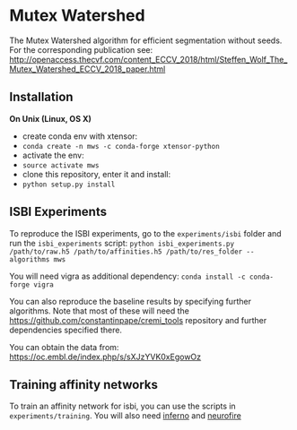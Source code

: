 Mutex Watershed
===============

The Mutex Watershed algorithm for efficient segmentation without seeds.
For the corresponding publication see:
http://openaccess.thecvf.com/content_ECCV_2018/html/Steffen_Wolf_The_Mutex_Watershed_ECCV_2018_paper.html


Installation
------------

**On Unix (Linux, OS X)**
 - create conda env with xtensor:
 - `conda create -n mws -c conda-forge xtensor-python`
 - activate the env:
 - `source activate mws`
 - clone this repository, enter it and install:
 - `python setup.py install`



ISBI Experiments
----------------

To reproduce the ISBI experiments, go to the `experiments/isbi` folder
and run the `isbi_experiments` script:
`python isbi_experiments.py /path/to/raw.h5 /path/to/affinities.h5 /path/to/res_folder --algorithms mws`

You will need vigra as additional dependency:
`conda install -c conda-forge vigra`

You can also reproduce the baseline results by specifying further algorithms.
Note that most of these will need the https://github.com/constantinpape/cremi_tools
repository and further dependencies specified there.

You can obtain the data from:
https://oc.embl.de/index.php/s/sXJzYVK0xEgowOz



Training affinity networks
--------------------------

To train an affinity network for isbi, you can use the scripts in `experiments/training`.
You will also need [inferno](https://github.com/inferno-pytorch/inferno) and [neurofire](https://github.com/inferno-pytorch/neurofire)
